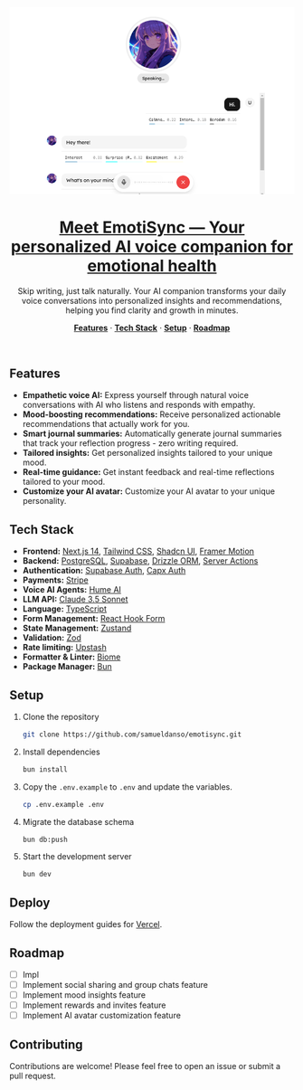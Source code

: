 <a href="https://emotisync.xyz">
  <img alt="Your personalized AI voice companion." src="src/app/app/opengraph-image.png">
  <h1 align="center">Meet EmotiSync — Your personalized AI voice companion for emotional health</h1>
</a>

<p align="center">
Skip writing, just talk naturally. Your AI companion transforms your daily voice conversations into personalized insights and recommendations, helping you find clarity and growth in minutes.
</p>

 <p align="center">
   <a href="#features"><strong>Features</strong></a> ·
  <a href="#tech-stack"><strong>Tech Stack</strong></a> ·
  <a href="#setup"><strong>Setup</strong></a> ·
  <a href="#roadmap"><strong>Roadmap</strong></a>
</p>
<br/>

## Features

- **Empathetic voice AI:** Express yourself through natural voice conversations with AI who listens and responds with empathy.
- **Mood-boosting recommendations:** Receive personalized actionable recommendations that actually work for you.
- **Smart journal summaries:** Automatically generate journal summaries that track your reflection progress - zero writing required.
- **Tailored insights:** Get personalized insights tailored to your unique mood.
- **Real-time guidance:** Get instant feedback and real-time reflections tailored to your mood.
- **Customize your AI avatar:** Customize your AI avatar to your unique personality.

## Tech Stack

- **Frontend:** [Next.js 14](https://nextjs.org), [Tailwind CSS](https://tailwindcss.com), [Shadcn UI](https://ui.shadcn.com/), [Framer Motion](https://www.framer.com/motion/)
- **Backend:** [PostgreSQL](https://www.postgresql.org/), [Supabase](https://supabase.com/), [Drizzle ORM](https://orm.drizzle.team/), [Server Actions](https://nextjs.org/docs/app/building-your-application/data-fetching/server-actions-and-mutations)
- **Authentication:** [Supabase Auth](https://supabase.com/), [Capx Auth](https://capx.ai/)
- **Payments:** [Stripe](https://stripe.com/)
- **Voice AI Agents:** [Hume AI](https://hume.ai/)
- **LLM API:** [Claude 3.5 Sonnet](https://anthropic.com/)
- **Language:** [TypeScript](https://www.typescriptlang.org/)
- **Form Management:** [React Hook Form](https://react-hook-form.com/)
- **State Management:** [Zustand](https://zustand-demo.pmnd.rs/)
- **Validation:** [Zod](https://zod.dev/)
- **Rate limiting:** [Upstash](https://upstash.com/)
- **Formatter & Linter:** [Biome](https://biomejs.dev/)
- **Package Manager:** [Bun](https://bun.sh/)

## Setup

1. Clone the repository

   ```bash
   git clone https://github.com/samueldanso/emotisync.git
   ```

2. Install dependencies

   ```bash
   bun install
   ```

3. Copy the `.env.example` to `.env` and update the variables.

   ```bash
   cp .env.example .env
   ```

4. Migrate the database schema

   ```bash
   bun db:push
   ```

5. Start the development server

   ```bash
   bun dev
   ```

## Deploy

Follow the deployment guides for [Vercel](https://nextjs.org/learn-pages-router/basics/deploying-nextjs-app/deploy).

## Roadmap

- [ ] Impl
- [ ] Implement social sharing and group chats feature
- [ ] Implement mood insights feature
- [ ] Implement rewards and invites feature
- [ ] Implement AI avatar customization feature

## Contributing

Contributions are welcome! Please feel free to open an issue or submit a pull request.
